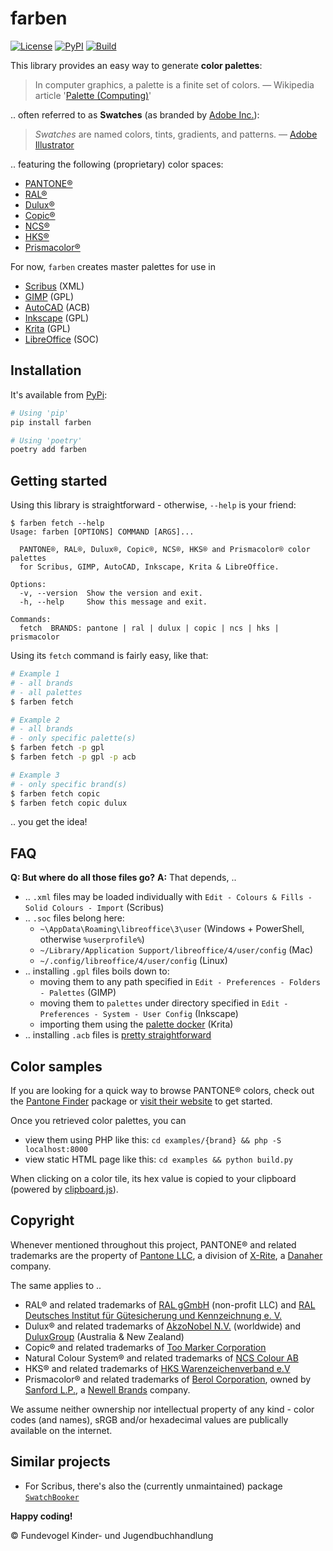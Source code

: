 # farben
[![License](https://badgen.net/badge/license/MIT/blue)](https://codeberg.org/Fundevogel/farben/src/branch/main/LICENSE) [![PyPI](https://badgen.net/pypi/v/farben)](https://pypi.org/project/farben) [![Build](https://ci.codeberg.org/api/badges/Fundevogel/farben/status.svg)](https://codeberg.org/Fundevogel/farben/issues)

This library provides an easy way to generate **color palettes**:

> In computer graphics, a palette is a finite set of colors.
> — Wikipedia article '[Palette (Computing)](https://en.wikipedia.org/wiki/Palette_(computing))'

.. often referred to as **Swatches** (as branded by [Adobe Inc.](https://www.adobe.com)):

> *Swatches* are named colors, tints, gradients, and patterns.
> — [Adobe Illustrator](https://helpx.adobe.com/illustrator/using/using-creating-swatches.html)

.. featuring the following (proprietary) color spaces:

- [PANTONE®](https://www.pantone.com)
- [RAL®](https://www.ral-farben.de)
- [Dulux®](https://www.dulux.com.au)
- [Copic®](https://www.copicmarker.com)
- [NCS®](https://ncscolour.com)
- [HKS®](https://www.hks-farben.de)
- [Prismacolor®](https://www.prismacolor.com)

For now, `farben` creates master palettes for use in

- [Scribus](https://www.scribus.net) (XML)
- [GIMP](https://www.gimp.org) (GPL)
- [AutoCAD](https://www.autodesk.com/products/autocad) (ACB)
- [Inkscape](https://inkscape.org) (GPL)
- [Krita](https://krita.org) (GPL)
- [LibreOffice](https://www.libreoffice.org) (SOC)


## Installation

It's available from [PyPi](https://pypi.org/project/farben):

```bash
# Using 'pip'
pip install farben

# Using 'poetry'
poetry add farben
```


## Getting started

Using this library is straightforward  - otherwise, `--help` is your friend:

```text
$ farben fetch --help
Usage: farben [OPTIONS] COMMAND [ARGS]...

  PANTONE®, RAL®, Dulux®, Copic®, NCS®, HKS® and Prismacolor® color palettes
  for Scribus, GIMP, AutoCAD, Inkscape, Krita & LibreOffice.

Options:
  -v, --version  Show the version and exit.
  -h, --help     Show this message and exit.

Commands:
  fetch  BRANDS: pantone | ral | dulux | copic | ncs | hks | prismacolor
```

Using its `fetch` command is fairly easy, like that:

```bash
# Example 1
# - all brands
# - all palettes
$ farben fetch

# Example 2
# - all brands
# - only specific palette(s)
$ farben fetch -p gpl
$ farben fetch -p gpl -p acb

# Example 3
# - only specific brand(s)
$ farben fetch copic
$ farben fetch copic dulux
```

.. you get the idea!


## FAQ

**Q: But where do all those files go?**
**A:** That depends, ..
- .. `.xml` files may be loaded individually with `Edit - Colours & Fills - Solid Colours - Import` (Scribus)
- .. `.soc` files belong here:
  - `~\AppData\Roaming\libreoffice\3\user` (Windows + PowerShell, otherwise `%userprofile%`)
  - `~/Library/Application Support/libreoffice/4/user/config` (Mac)
  - `~/.config/libreoffice/4/user/config` (Linux)
- .. installing `.gpl` files boils down to:
  - moving them to any path specified in `Edit - Preferences - Folders - Palettes` (GIMP)
  - moving them to `palettes` under directory specified in `Edit - Preferences - System - User Config` (Inkscape)
  - importing them using the [palette docker](https://docs.krita.org/en/reference_manual/dockers/palette_docker.html) (Krita)
- .. installing `.acb` files is [pretty straightforward](https://knowledge.autodesk.com/support/autocad/learn-explore/caas/CloudHelp/cloudhelp/2016/ENU/AutoCAD-Core/files/GUID-17E00AB3-3065-4F1B-A1C3-C4963396D2CB-htm.html)


## Color samples

If you are looking for a quick way to browse PANTONE® colors, check out the [Pantone Finder](https://github.com/picorana/Pantone_finder) package or [visit their website](https://picorana.github.io/Pantone_finder) to get started.

Once you retrieved color palettes, you can

- view them using PHP like this: `cd examples/{brand} && php -S localhost:8000`
- view static HTML page like this: `cd examples && python build.py`

When clicking on a color tile, its hex value is copied to your clipboard (powered by [clipboard.js](https://github.com/zenorocha/clipboard.js)).


## Copyright

Whenever mentioned throughout this project, PANTONE® and related trademarks are the property of [Pantone LLC](https://www.pantone.com), a division of [X-Rite](https://www.xrite.com), a [Danaher](https://www.danaher.com) company.

The same applies to ..
- RAL® and related trademarks of [RAL gGmbH](https://www.ral-farben.de) (non-profit LLC) and [RAL Deutsches Institut für Gütesicherung und Kennzeichnung e. V.](https://www.ral.de)
- Dulux® and related trademarks of [AkzoNobel N.V.](https://www.akzonobel.com) (worldwide) and [DuluxGroup](https://www.dulux.com.au) (Australia & New Zealand)
- Copic® and related trademarks of [Too Marker Corporation](https://www.toomarker.co.jp/en)
- Natural Colour System® and related trademarks of [NCS Colour AB](https://ncscolour.com)
- HKS® and related trademarks of [HKS Warenzeichenverband e.V](https://www.hks-farben.de)
- Prismacolor® and related trademarks of [Berol Corporation](http://www.berol.co.uk), owned by [Sanford L.P.](http://www.sanfordb2b.com), a [Newell Brands](https://www.newellbrands.com) company.

We assume neither ownership nor intellectual property of any kind - color codes (and names), sRGB and/or hexadecimal values are publically available on the internet.


## Similar projects

- For Scribus, there's also the (currently unmaintained) package [`SwatchBooker`](http://www.selapa.net/swatchbooker)


**Happy coding!**


:copyright: Fundevogel Kinder- und Jugendbuchhandlung
